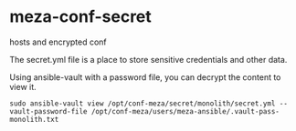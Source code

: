 # meza-conf-secret
hosts and encrypted conf

The secret.yml file is a place to store sensitive credentials and other data.

Using ansible-vault with a password file, you can decrypt the content to view it.

`sudo ansible-vault view /opt/conf-meza/secret/monolith/secret.yml --vault-password-file /opt/conf-meza/users/meza-ansible/.vault-pass-monolith.txt`
